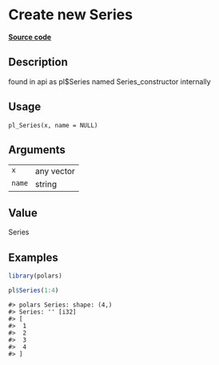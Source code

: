 

# Create new Series

[**Source code**](https://github.com/pola-rs/r-polars/tree/main/R/series__series.R#L211)

## Description

found in api as pl$Series named Series_constructor internally

## Usage

<pre><code class='language-R'>pl_Series(x, name = NULL)
</code></pre>

## Arguments

<table>
<tr>
<td style="white-space: nowrap; font-family: monospace; vertical-align: top">
<code id="pl_Series_:_x">x</code>
</td>
<td>
any vector
</td>
</tr>
<tr>
<td style="white-space: nowrap; font-family: monospace; vertical-align: top">
<code id="pl_Series_:_name">name</code>
</td>
<td>
string
</td>
</tr>
</table>

## Value

Series

## Examples

``` r
library(polars)

pl$Series(1:4)
```

    #> polars Series: shape: (4,)
    #> Series: '' [i32]
    #> [
    #>  1
    #>  2
    #>  3
    #>  4
    #> ]
